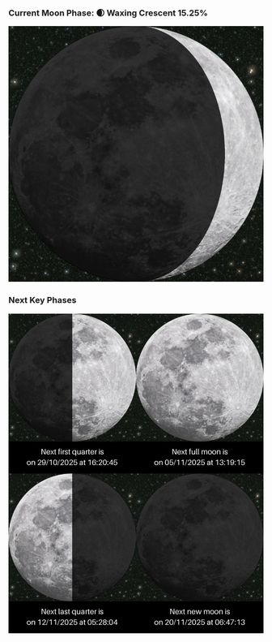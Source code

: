 ### Current Moon Phase: 🌒 Waxing Crescent 15.25%
![Moon Phase](moonphase.png)
### Next Key Phases
![Gallery](gallery.png)